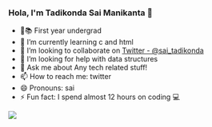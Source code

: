 ### Hola, I'm Tadikonda Sai Manikanta 👋

- 🔭📚 First year undergrad
- 🌱 I’m currently learning c and html
- 👯 I’m looking to collaborate on [Twitter - @sai_tadikonda](https://twitter.com/sai_tadikonda_)
- 🤔 I’m looking for help with data structures
- 💬 Ask me about Any tech related stuff!
- 📫 How to reach me: twitter
- 😄 Pronouns: sai
- ⚡ Fun fact: I spend almost 12 hours on coding 💻


<img src="https://github-readme-stats.vercel.app/api?username=saitadikonda99&&show_icons=true&title_color=kusuma&icon_color=05pink&text_color=ksuasiuma_color=151rani515">
